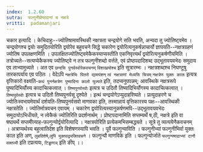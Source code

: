 ```yaml
---
index:  1.2.60
sutra:  फल्गुनीप्रोष्ठदानां च नक्षत्रे
vritti:  padamanjari
---
```


चकार इत्यादि । केचिदाहुः--ज्योतिषामावस्थिकी नक्षत्रता चन्द्रयोगे सति भवति, अन्यदा तु ज्योतिष्ट्वमेव । चन्द्रयोगश्च द्वयोः समुदितयोरिति द्वयोरेव बहुवचने सिद्धे चकारेण द्वयोरित्यनुकर्षन्नाचार्यो ज्ञापयति--नक्षत्रग्रहणं ज्योतिष उपलक्षणमिति । उपलक्षितज्योतिष्ट्वमेकैकस्याप्यस्तीति एकनिवृत्त्यर्थं द्वयोरित्यनुकर्षणीयमिति ।
तत्रोच्यते--सत्यप्येकैकस्य ज्योतिष्ट्वे न तत्र फल्गुनीशब्दो वर्त्तते, एवं प्रोष्ठपदादिशब्द उद्भूतावयवभेदः समुदाय एव ताभ्यामुच्यते । अत एव `छन्दसि पुनर्वस्वोरेकवचनम्` `विशाखयोश्च` इति सूत्रारम्भः । नक्षत्रशब्दश्च निघण्टुषु तारकापर्याय एव पठितः । वेदेऽपि `नक्षत्रेभिः पितरो द्यामपंशन्` `त्वं नक्षत्राणां मेध्यसि चित्रम्` `नक्षत्रेण युक्तः कालः` इत्यत्र वृत्तिकारो वक्ष्यति-`कथं पुनर्नक्षत्रेण पुष्यादिना कालो युज्यते` इति, तदप्यनुपपन्नम्; आवस्थिके नक्षत्ररूपे पुष्यादिभिर्योस्य कादाचित्कत्वात् । `तिष्यपुनर्वस्वोः` इत्यत्र च उदितौ तिष्यादिभिर्योगस्य कादाचित्कत्वात् । `तिष्यपुर्वस्वोः` इत्यत्र च उदितौ तिष्यपुनर्वसू दृश्येते । इत्थं चन्द्रयोगेऽप्युदाहरिष्यते । प्रत्युदाहरणे च ज्योतिःस्वभावमेवार्थं दर्शयति-तिष्यपुनर्वसवो माणवका इति, तस्मान्नायं वृत्तिकारस्य पक्षः--आवस्थिकी नक्षत्रतेति । ज्योतिर्मात्रवचन एवायम् । चकारेण द्वयोरित्यस्यानुकर्षणमपि--उद्भूतावयवभेदः समुदायोऽभिधीयते, न त्वेकैकं ज्योतिरिति प्रदर्शनार्थम् । प्रोष्टपदानामिति सप्तम्यर्थे ष,ठी, नक्षत्रे इति वा षष्ठ्यर्थे सप्तमीत्याह-फल्गुन्योर्द्वयोरित्यादि । नक्षत्रयोरिति प्रत्येकमभिसम्बद्ध्यते । सूत्रे तु व्यत्ययेनैकवचनम् । अत्राप्यर्थस्य बहुत्वातिदेश इति विशेषणस्यापि भवति । पूर्वे फल्गुन्याविति । फल्गुनीभ्यां फल्गुनीभिर्वा युक्तः काल इति अण्, `लुबविशेषे`,`लुपि युक्तवद्व्यक्तिवचने` ।
फल्गुन्यौ माणविके इति । फल्गुन्योर्जाते `फल्गुन्यषाढाभ्यां टानौ वक्तव्यौ` इति टप्रत्ययः, `टिड्ढाणञ्` इति ङीप् ।।
